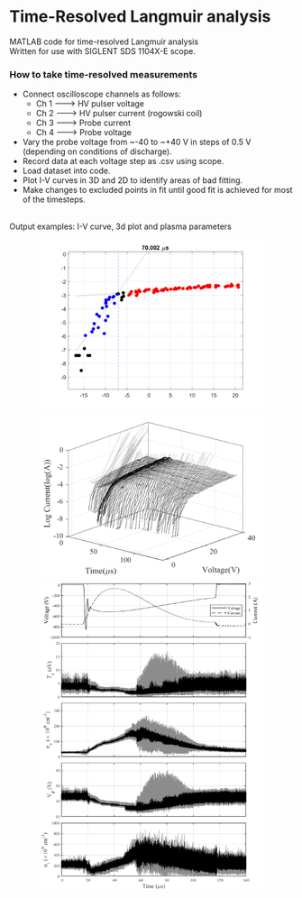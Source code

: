 # Time-Resolved Langmuir analysis
MATLAB code for time-resolved Langmuir analysis <br />
Written for use with SIGLENT SDS 1104X-E scope. <br />
 
### How to take time-resolved measurements
* Connect oscilloscope channels as follows:
  * Ch 1 ---> HV pulser voltage
  * Ch 2 ---> HV pulser current (rogowski coil)
  * Ch 3 ---> Probe current
  * Ch 4 ---> Probe voltage
* Vary the probe voltage from ~-40 to ~+40 V  in steps of 0.5 V (depending on conditions of discharge).
* Record data at each voltage step as .csv using scope.
* Load dataset into code.
* Plot I-V curves in 3D and 2D to identify areas of bad fitting.
* Make changes to excluded points in fit until good fit is achieved for most of the timesteps.

<br />
Output examples: I-V curve, 3d plot and plasma parameters <br />
<p align="center">
<img src="https://github.com/USaskPlasma/timeResolvedAnalysis/blob/master/I-Vexample.png" width="400"> 
<img src="https://github.com/USaskPlasma/timeResolvedAnalysis/blob/master/3dplotexample.png" width="400">
<img src="https://github.com/USaskPlasma/timeResolvedAnalysis/blob/master/Outputexample.png" width="400"> <br />
</p>


